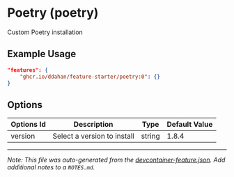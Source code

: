 
# Poetry (poetry)

Custom Poetry installation

## Example Usage

```json
"features": {
    "ghcr.io/ddahan/feature-starter/poetry:0": {}
}
```

## Options

| Options Id | Description | Type | Default Value |
|-----|-----|-----|-----|
| version | Select a version to install | string | 1.8.4 |



---

_Note: This file was auto-generated from the [devcontainer-feature.json](https://github.com/ddahan/feature-starter/blob/main/src/poetry/devcontainer-feature.json).  Add additional notes to a `NOTES.md`._
